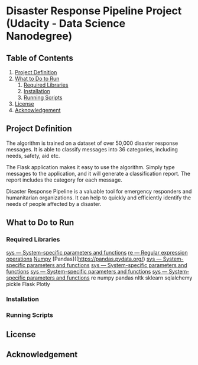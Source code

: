 # Disaster Response Pipeline Project (Udacity - Data Science Nanodegree)

## Table of Contents
1. [Project Definition](#description)
2. [What to Do to Run](#getting_started)
	1. [Required Libraries](#dependencies)
	2. [Installation](#installation)
	3. [Running Scripts](#execution)
3. [License](#license)
4. [Acknowledgement](#acknowledgement)

<a name="descripton"></a>
## Project Definition
The algorithm is trained on a dataset of over 50,000 disaster response messages. It is able to classify messages into 36 categories, including needs, safety, aid etc.

The Flask application makes it easy to use the algorithm. Simply type messages to the application, and it will generate a classification report. The report includes the category for each message.

Disaster Response Pipeline is a valuable tool for emergency responders and humanitarian organizations. It can help to quickly and efficiently identify the needs of people affected by a disaster.

<a name="getting_started"></a>
## What to Do to Run

<a name="dependencies"></a>
### Required Libraries

[sys — System-specific parameters and functions](https://docs.python.org/3/library/sys.html)
[re — Regular expression operations](https://docs.python.org/3/library/re.html)
[Numpy](https://numpy.org/install/)
[Pandas]((https://pandas.pydata.org/)
[sys — System-specific parameters and functions](https://docs.python.org/3/library/sys.html)
[sys — System-specific parameters and functions](https://docs.python.org/3/library/sys.html)
[sys — System-specific parameters and functions](https://docs.python.org/3/library/sys.html)
[sys — System-specific parameters and functions](https://docs.python.org/3/library/sys.html)
re
numpy
pandas
nltk
sklearn
sqlalchemy
pickle
Flask
Plotly
<a name="installation"></a>
### Installation

<a name="execution"></a>
### Running Scripts

<a name="license"></a>
## License

<a name="acknowledgement"></a>
## Acknowledgement
